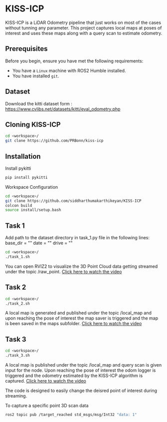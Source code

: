 # KISS-ICP

KISS-ICP is a LiDAR Odometry pipeline that just works on most of the cases without tunning any parameter. This project captures local maps at poses of interest and uses these maps along with a query scan to estimate odometry.

## Prerequisites

Before you begin, ensure you have met the following requirements:
* You have a `Linux` machine with ROS2 Humble installed.
* You have installed `git`.

## Dataset
Download the kitti dataset form : https://www.cvlibs.net/datasets/kitti/eval_odometry.php

## Cloning KISS-ICP
```bash
cd <workspace>/
git clone https://github.com/PRBonn/kiss-icp
```

## Installation
Install pykitti
```bash
pip install pykitti
```

Workspace Configuration
```bash
cd <workspace>/
git clone https://github.com/siddharthumakarthikeyan/KISS-ICP
colcon build
source install/setup.bash
```
## Task 1
Add path to the dataset directory in task_1.py file in the following lines:
        base_dir = ""
        date = ""
        drive = ""

```bash
cd <workspace>/
./task_1.sh
```
You can open RVIZ2 to visualize the 3D Point Cloud data getting streamed under the topic /raw_point.
[Click here to watch the video](https://github.com/siddharthumakarthikeyan/KISS-ICP/blob/main/Task_1.webm)


## Task 2
```bash
cd <workspace>/
./task_2.sh
```
A local map is generated and published under the topic /local_map and upon reaching the pose of interest the map saver is triggered and the map is been saved in the maps subfolder.
[Click here to watch the video](https://github.com/siddharthumakarthikeyan/KISS-ICP/blob/main/Task_2.webm)

## Task 3
```bash
cd <workspace>/
./task_3.sh
```
A local map is published under the topic /local_map and query scan is given input for the node. Upon reaching the pose of interest the odom logger is triggered and the odometry estimated by the KISS-ICP algorithm is captured.
[Click here to watch the video](https://github.com/siddharthumakarthikeyan/KISS-ICP/blob/main/Task_3.webm)

The code is designed to easily change the deisred point of interest during streaming.

To capture a specific point 3D scan data
```bash
ros2 topic pub /target_reached std_msgs/msg/Int32 "data: 1"
```

